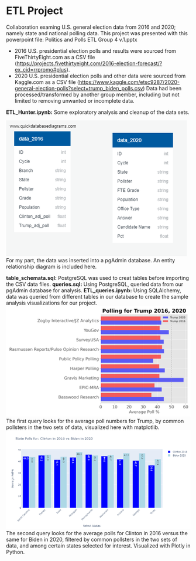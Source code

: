 # ETL Project
Collaboration examing U.S. general election data from 2016 and 2020; namely state and national polling data.  This project was presented with this powerpoint file: Politics and Polls ETL Group 4 v.1.pptx
* 2016 U.S. presidential election polls and results were sourced from FiveThirtyEight.com as a CSV file (https://projects.fivethirtyeight.com/2016-election-forecast/?ex_cid=rrpromo#plus).
* 2020 U.S. presidential election polls and other data were sourced from Kaggle.com as a CSV file (https://www.kaggle.com/etsc9287/2020-general-election-polls?select=trump_biden_polls.csv)
Data had been processed/transformed by another group member, including but not limited to removing unwanted or incomplete data.

**ETL_Hunter.ipynb:** Some exploratory analysis and cleanup of the data sets.

![quickDBD](QuickDBD-Polling_Trump.png)
For my part, the data was inserted into a pgAdmin database.  An entity relationship diagram is included here.

**table_schemata.sql:** PostgreSQL was used to creat tables before importing the CSV data files.
**queries.sql:** Using PostgreSQL, queried data from our pgAdmin database for analysis.
**ETL_queries.ipynb:** Using SQLAlchemy, data was queried from different tables in our database to create the sample analysis visualizations for our project.
![pollingTrump](images/Polling_Trump_hbar.png)
The first query looks for the average poll numbers for Trump, by common pollsters in the two sets of data, visualized here with matplotlib.
![pollingDem](images/Polling_States_Dem.png)
The second query looks for the average polls for Clinton in 2016 versus the same for Biden in 2020, filtered by common pollsters in the two sets of data, and among certain states selected for interest.  Visualized with Plotly in Python.